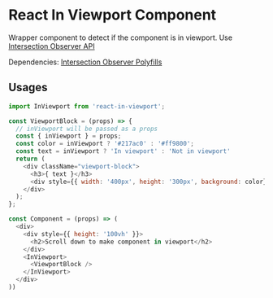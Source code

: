 # React In Viewport Component

Wrapper component to detect if the component is in viewport.
Use [Intersection Observer API](https://developer.mozilla.org/en-US/docs/Web/API/Intersection_Observer_API)

Dependencies: [Intersection Observer Polyfills](https://www.npmjs.com/package/intersection-observer)


## Usages

```javascript
import InViewport from 'react-in-viewport';

const ViewportBlock = (props) => {
  // inViewport will be passed as a props
  const { inViewport } = props;
  const color = inViewport ? '#217ac0' : '#ff9800';
  const text = inViewport ? 'In viewport' : 'Not in viewport'
  return (
    <div className="viewport-block">
      <h3>{ text }</h3>
      <div style={{ width: '400px', height: '300px', background: color}}></div>
    </div>
  );
};

const Component = (props) => (
  <div>
    <div style={{ height: '100vh' }}>
      <h2>Scroll down to make component in viewport</h2>
    </div>
    <InViewport>
      <ViewportBlock />
    </InViewport>
  </div>
))
```
